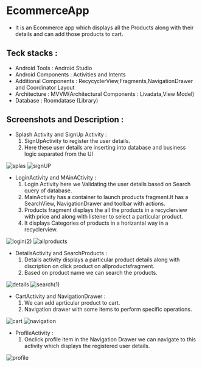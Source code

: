 # EcommerceApp
 * It is an Ecommerce app which displays all the Products along with their details and can add those products to cart.
 
 ## Teck stacks :
   
   * Android Tools : Android Studio
   * Android Components : Activities and Intents
   * Additional Components : RecycyclerView,Fragments,NavigationDrawer and Coordinator Layout
   * Architecture : MVVM(Architectural Components : Livadata,View Model)
   * Database : Roomdatase (Library)
## Screenshots and Description :
* Splash Activity and SignUp Activity : 
  1. SignUpActivity to register the user details. 
  2. Here these user details are inserting into database and business 
     logic separated from the UI

![splas](https://user-images.githubusercontent.com/68853216/109377770-81807e80-78f3-11eb-9a9d-4191fed15f23.png)
![signUP](https://user-images.githubusercontent.com/68853216/109376650-1da68780-78ec-11eb-98db-50c0a3a1321e.png)

* LoginActivity and MAinACtivity :
   1. Login Activity here we Validating the user details based on Search query of database.
   2. MainActivity has a container to launch products fragment.It has a SearchView,
      NavigationDrawer and toolbar with actions.
   3. Products fragment displays the all the products in a recyclerview with price and along with
       listener to select a particular product.
   4. It displays Categories of products in a horizantal way in a recyclerview.

 ![login(2)](https://user-images.githubusercontent.com/68853216/109376700-52b2da00-78ec-11eb-9b8f-698204f6e003.png)
 ![allproducts](https://user-images.githubusercontent.com/68853216/109376708-6a8a5e00-78ec-11eb-963b-0292485428e2.png)

* DetailsActivity and SearchProducts :
  1. Details activity displays a particular product details along with 
     discription on click product on allproductsfragment.
  2. Based on product name we can search the products.

 ![details](https://user-images.githubusercontent.com/68853216/109376819-17fd7180-78ed-11eb-96a1-e7bb5e191fa4.png)
 ![search(1)](https://user-images.githubusercontent.com/68853216/109376894-804c5300-78ed-11eb-9c0a-c71277027f61.png)

* CartActivity and NavigationDrawer :
  1. We can add aprticular product to cart. 
  2. Navigation drawer with some items to perform specific operations.

![cart](https://user-images.githubusercontent.com/68853216/109376829-2ba8d800-78ed-11eb-91af-e3a35061cc41.png)
![navigation](https://user-images.githubusercontent.com/68853216/109376719-8130b500-78ec-11eb-9c48-489160a098c7.png)

* ProfileActivity :
  1. Onclick profile item in the Navigation Drawer we can navigate to this activity which displays 
     the registered user details.
 
 ![profile](https://user-images.githubusercontent.com/68853216/109376723-9279c180-78ec-11eb-837a-219ae7098745.png)
